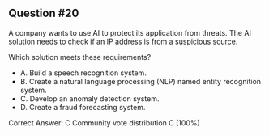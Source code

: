 ## Question #20

A company wants to use AI to protect its application from threats. The AI solution needs to check if an IP address is from a suspicious source.

Which solution meets these requirements?

- A. Build a speech recognition system.
- B. Create a natural language processing (NLP) named entity recognition system.
- C. Develop an anomaly detection system.
- D. Create a fraud forecasting system. 

Correct Answer: 
C Community vote distribution C (100%)